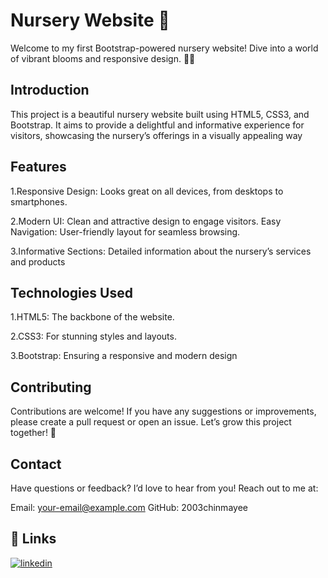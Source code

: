 
#  Nursery Website 🌿

Welcome to my first Bootstrap-powered nursery website! Dive into a world of vibrant blooms and responsive design. 🌼✨



##  Introduction
This project is a beautiful nursery website built using HTML5, CSS3, and Bootstrap. It aims to provide a delightful and informative experience for visitors, showcasing the nursery’s offerings in a visually appealing way

##   Features
1.Responsive Design: Looks great on all devices, from desktops to smartphones.

2.Modern UI: Clean and attractive design to engage visitors.
Easy Navigation: User-friendly layout for seamless browsing.

3.Informative Sections: Detailed information about the nursery’s services and products

##   Technologies Used
1.HTML5: The backbone of the website.

2.CSS3: For stunning styles and layouts.

3.Bootstrap: Ensuring a responsive and modern design


## Contributing
Contributions are welcome! If you have any suggestions or improvements, please create a pull request or open an issue. Let’s grow this project together! 🌱


## Contact
Have questions or feedback? I’d love to hear from you! Reach out to me at:

Email: your-email@example.com
GitHub: 2003chinmayee




## 🔗 Links

[![linkedin](https://img.shields.io/badge/linkedin-0A66C2?style=for-the-badge&logo=linkedin&logoColor=white)](https://www.linkedin.com/in/chinmayee-patil-64a433269?utm_source=share&utm_campaign=share_via&utm_content=profile&utm_medium=android_app/)


